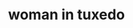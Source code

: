 ---
layout: smileys&emotion
title: woman in tuxedo
emoji: woman_in_tuxedo
permalink: 🤵‍♀️.html
image: assets/img/3moji/woman_in_tuxedo.png
---